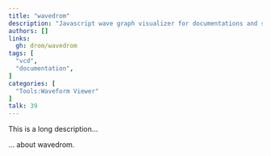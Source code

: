 ```yaml
---
title: "wavedrom"
description: "Javascript wave graph visualizer for documentations and sim"
authors: []
links:
  gh: drom/wavedrom
tags: [
  "vcd",
  "documentation",
]
categories: [
  "Tools:Waveform Viewer"
]
talk: 39
---
```


This is a long description...
<!--more-->
... about wavedrom.
